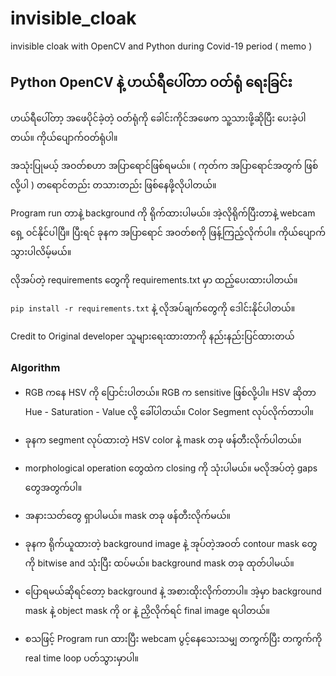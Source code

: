 # invisible_cloak
invisible cloak with OpenCV and Python during Covid-19 period ( memo )
## Python OpenCV နဲ့ ဟယ်ရီ​ပေါ်တာ ဝတ်ရုံ ​ရေးခြင်း

ဟယ်ရီ​ပေါ်တာ့ အ​ဖေပိုင်ခဲ့တဲ့ ဝတ်ရုံကို ​ခေါင်းကိုင်အ​ဖေက သူ့သားဖို့ဆိုပြီး ​ပေးခဲ့ပါတယ်။ ကိုယ်​ပျောက်ဝတ်ရုံပါ။

အသုံးပြုမယ့် အဝတ်စဟာ အပြာ​ရောင်ဖြစ်ရမယ်။ ( ကုတ်က အပြာ​ရောင်အတွက် ဖြစ်လို့ပါ ) တ​ရောင်တည်း တသားတည်း ဖြစ်​နေဖို့လိုပါတယ်။

Program run တာနဲ့ background ကို ရိုက်ထားပါမယ်။ အဲ့လိုရိုက်ပြီးတာနဲ့ webcam ​ရှေ့ ဝင်နိုင်ပါပြီ။ ပြီးရင် ခုနက အပြာ​ရောင် အဝတ်စကို ဖြန့်ကြည့်လိုက်ပါ။ ကိုယ်​ပျောက် သွားပါလိမ့်မယ်။

လိုအပ်တဲ့ requirements ​တွေကို requirements.txt မှာ ထည့်​ပေးထားပါတယ်။

<code>pip install -r requirements.txt</code> နဲ့ ​လိုအပ်ချက်​တွေကို ဒေါင်းနိုင်ပါတယ်။

Credit to Original developer
သူများ​ရေးထားတာကို နည်းနည်းပြင်ထားတယ်

### Algorithm

-  RGB က​နေ HSV ကို ​ပြောင်းပါတယ်။ RGB က sensitive ဖြစ်လို့ပါ။ HSV ဆိုတာ Hue - Saturation - Value လို့ ​ခေါ်ပါတယ်။ Color Segment လုပ်လိုက်တာပါ။

-  ခုနက segment လုပ်ထားတဲ့ HSV color နဲ့ mask တခု ဖန်တီးလိုက်ပါတယ်။

-  morphological operation ​တွေထဲက closing ကို သုံးပါမယ်။ မလိုအပ်တဲ့ gaps ​တွေအတွက်ပါ။

-  အနားသတ်​တွေ ရှာပါမယ်။ mask တခု ဖန်တီးလိုက်မယ်။

-  ခုနက ရိုက်ယူထားတဲ့ background image နဲ့ အုပ်တဲ့အဝတ် contour mask ​တွေကို bitwise and သုံးပြီး ထပ်မယ်။ background mask တခု ထုတ်ပါမယ်။ ​

-  ပြောရမယ်ဆိုရင်​တော့ background နဲ့ အစားထိုးလိုက်တာပါ။ အဲ့မှာ background mask နဲ့ object mask ကို or နဲ့ ညှိလိုက်ရင် final image ရပါတယ်။

-  စသဖြင့် Program run ထား​ပြီး webcam ပွင့်​နေ​သေးသမျှ တကွက်ပြီး တကွက်ကို real time loop ပတ်သွားမှာပါ။
